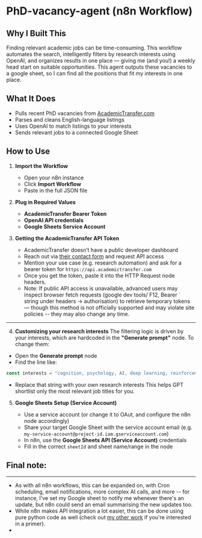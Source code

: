# PhD-vacancy-agent (n8n Workflow)

## Why I Built This

Finding relevant academic jobs can be time-consuming. This workflow automates the search, intelligently filters by research interests using OpenAI, and organizes results in one place — giving me (and you!) a weekly head start on suitable opportunities. This agent outputs these vacancies to a google sheet, so I can find all the positions that fit my interests in one place.

## What It Does

* Pulls recent PhD vacancies from [AcademicTransfer.com](https://www.academictransfer.com)
* Parses and cleans English-language listings
* Uses OpenAI to match listings to your interests
* Sends relevant jobs to a connected Google Sheet

## How to Use

1. **Import the Workflow**

   * Open your n8n instance
   * Click **Import Workflow**
   * Paste in the full JSON file

2. **Plug in Required Values**

   * **AcademicTransfer Bearer Token**
   * **OpenAI API credentials**
   * **Google Sheets Service Account**

3. **Getting the AcademicTransfer API Token**

   * AcademicTransfer doesn’t have a public developer dashboard
   *   Reach out via [their contact form](https://www.academictransfer.com/en/contact/) and request API access
   *   Mention your use case (e.g. research automation) and ask for a bearer token for `https://api.academictransfer.com`
   *   Once you get the token, paste it into the HTTP Request node headers.
   * Note: If public API access is unavailable, advanced users may inspect browser fetch requests (google dev tools/ F12, Bearer <token>` string under headers -> authorisation) to retrieve temporary tokens — though this method is not officially supported and may violate site policies -- they may also change any time.
---

4. **Customizing your research interests**
The filtering logic is driven by your interests, which are hardcoded in the **"Generate prompt"** node. To change them:
* Open the **Generate prompt** node
*  Find the line like:
```js
const interests = "cognition, psychology, AI, deep learning, reinforcement learning";
```
* Replace that string with your own research interests
This helps GPT shortlist only the most relevant job titles for you.

5. **Google Sheets Setup (Service Account)**

   * Use a service account (or change it to OAut, and configure the n8n node accordingly)
   * Share your target Google Sheet with the service account email (e.g. `my-service-account@project-id.iam.gserviceaccount.com`)
   * In n8n, use the **Google Sheets API (Service Account)** credentials
   * Fill in the correct `sheetId` and sheet name/range in the node

## Final note:
---
- As with all n8n workflows, this can be expanded on, with Cron scheduling, email notifications, more complex AI calls, and more -- for instance, I've set my Google sheet to notify me whenever there's an update, but n8n could send an email summarising the new updates too.
- While n8n makes API integration a lot easier, this can be done using pure python code as well (check out [my other work](https://github.com/ascentminded/llama-agent) if you're interested in a primer).
- 
